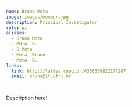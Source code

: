 ```yaml
---
name: Bruno Mota
image: images/member.jpg
description: Principal Investigator
role: pi
aliases:
  - Bruno Mota
  - MOTA, B.
  - B Mota
  - Mota, Bruno
  - Mota, B.
links:
  link: http://lattes.cnpq.br/4356558822177287
  email: bruno@if.ufrj.br

---
```


Description here!
